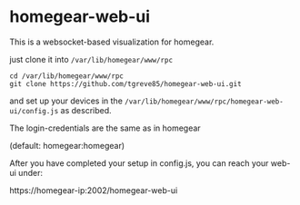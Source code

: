 # homegear-web-ui


This is a websocket-based visualization for homegear.

just clone it into `/var/lib/homegear/www/rpc`
```
cd /var/lib/homegear/www/rpc
git clone https://github.com/tgreve85/homegear-web-ui.git
```

and set up your devices in the `/var/lib/homegear/www/rpc/homegear-web-ui/config.js` as described.


The login-credentials are the same as in homegear

(default: homegear:homegear)

After you have completed your setup in config.js, you can reach your web-ui under:

https://homegear-ip:2002/homegear-web-ui
